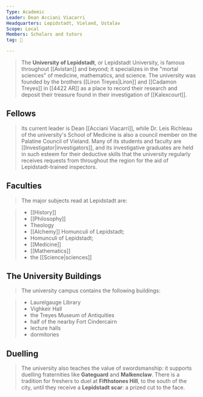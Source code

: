 ```yaml
---
Type: Academic
Leader: Dean Acciani Viacarri
Headquarters: Lepidstadt, Vieland, Ustalav
Scope: Local
Members: Scholars and tutors
tag: 👥

---
```


> The **University of Lepidstadt**, or Lepidstadt University, is famous throughout [[Avistan]] and beyond; it specializes in the "mortal sciences" of medicine, mathematics, and science. The university was founded by the brothers [[Liron Treyes|Liron]] and [[Cadamon Treyes]] in [[4422 AR]] as a place to record their research and deposit their treasure found in their investigation of [[Kalexcourt]].



## Fellows

> Its current leader is Dean [[Acciani Viacarri]], while Dr. Leis Richleau of the university's School of Medicine is also a council member on the Palatine Council of Vieland. Many of its students and faculty are [[Investigator|investigators]], and its investigative graduates are held in such esteem for their deductive skills that the university regularly receives requests from throughout the region for the aid of Lepidstadt-trained inspectors.


## Faculties

> The major subjects read at Lepidstadt are:

> - [[History]]
> - [[Philosophy]]
> - Theology
> - [[Alchemy]]
Homunculi of Lepidstadt;
> - Homunculi of Lepidstadt;
> - [[Medicine]]
> - [[Mathematics]]
> - the [[Science|sciences]]

## The University Buildings

> The university campus contains the following buildings:

> - Laurelgauge Library
> - Vighkeir Hall
> - the Treyes Museum of Antiquities
> - half of the nearby Fort Cindercairn
> - lecture halls
> - dormitories

## Duelling

> The university also teaches the value of swordsmanship: it supports duelling fraternities like **Gateguard** and **Malkenclaw**. There is a tradition for freshers to duel at **Fifthstones Hill**, to the south of the city, until they receive a **Lepidstadt scar**: a prized cut to the face.







